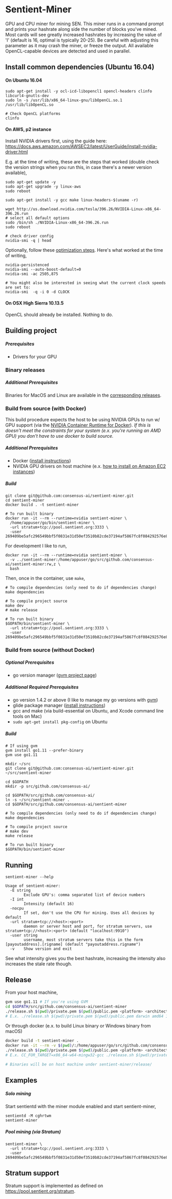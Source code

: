 # Sentient-Miner

GPU and CPU miner for mining SEN. This miner runs in a command prompt and prints your hashrate along side the number of blocks you've mined. Most cards will see greatly increased hashrates by increasing the value of 'I' (default is 16, optimal is typically 20-25). Be careful with adjusting this parameter as it may crash the miner, or freeze the output. All available OpenCL-capable devices are detected and used in parallel.

## Install common dependencies (Ubuntu 16.04)

#### On Ubuntu 16.04

```shell
sudo apt-get install -y ocl-icd-libopencl1 opencl-headers clinfo libcurl4-gnutls-dev
sudo ln -s /usr/lib/x86_64-linux-gnu/libOpenCL.so.1 /usr/lib/libOpenCL.so

# Check OpenCL platforms
clinfo
```

#### On AWS, p2 instance

Install NVIDIA drivers first, using the guide here: https://docs.aws.amazon.com/AWSEC2/latest/UserGuide/install-nvidia-driver.html

E.g. at the time of writing, these are the steps that worked (double check the version strings when you run this, in case there's a newer version available),

```shell
sudo apt-get update -y
sudo apt-get upgrade -y linux-aws
sudo reboot

sudo apt-get install -y gcc make linux-headers-$(uname -r)

wget http://us.download.nvidia.com/tesla/396.26/NVIDIA-Linux-x86_64-396.26.run
# select all default options
sudo /bin/sh ./NVIDIA-Linux-x86_64-396.26.run
sudo reboot

# check driver config
nvidia-smi -q | head
```

Optionally, follow these [optimization steps](https://docs.aws.amazon.com/AWSEC2/latest/UserGuide/optimize_gpu.html). Here's what worked at the time of writing,

```shell
nvidia-persistenced
nvidia-smi --auto-boost-default=0
nvidia-smi -ac 2505,875

# You might also be interested in seeing what the current clock speeds are set to:
nvidia-smi  -q -i 0 -d CLOCK
```

#### On OSX High Sierra 10.13.5

OpenCL should already be installed. Nothing to do.

## Building project

##### Prerequisites

* Drivers for your GPU

### Binary releases

##### Additional Prerequisites

Binaries for MacOS and Linux are available in the [corresponding releases](https://github.com/consensus-ai/sentient-miner/releases).

### Build from source (with Docker)

This build procedure expects the host to be using NVIDIA GPUs to run w/ GPU support (via the [NVIDIA Container Runtime for Docker](https://github.com/NVIDIA/nvidia-docker)). _If this is doesn't meet the constraints for your system (e.x. you're running an AMD GPU) you don't have to use docker to build source._

##### Additional Prerequisites

* Docker ([install instructions](https://docs.docker.com/install/))
* NVIDIA GPU drivers on host machine (e.x. [how to install on Amazon EC2 instances](https://docs.aws.amazon.com/AWSEC2/latest/UserGuide/install-nvidia-driver.html))

##### Build

```shell
git clone git@github.com:consensus-ai/sentient-miner.git
cd sentient-miner
docker build . -t sentient-miner

# To run built binary
docker run -it --rm --runtime=nvidia sentient-miner \
  /home/appuser/go/bin/sentient-miner \
  -url stratum+tcp://pool.sentient.org:3333 \
  -user 269409be5afc296549bbf5f0831e31d50ef3510b82cde37194af5867fc8f084292576e8dad85.julian
```

For development I like to run,

```shell
docker run -it --rm --runtime=nvidia sentient-miner \
  -v ../sentient-miner:/home/appuser/go/src/github.com/consensus-ai/sentient-miner:rw,z \
  bash
```

Then, once in the container, use `make`,

```shell
# To compile dependencies (only need to do if dependencies change)
make dependencies

# To compile project source
make dev
# make release

# To run built binary
$GOPATH/bin/sentient-miner \
  -url stratum+tcp://pool.sentient.org:3333 \
  -user 269409be5afc296549bbf5f0831e31d50ef3510b82cde37194af5867fc8f084292576e8dad85.julian
```

### Build from source (without Docker)

##### Optional Prerequisites

- go version manager ([gvm project page](https://github.com/moovweb/gvm))

##### Additional Required Prerequisites

* go version 1.4.2 or above (I like to manage my go versions with [gvm](https://github.com/moovweb/gvm))
* glide package manager ([install instructions](https://github.com/Masterminds/glide#install))
* gcc and make (via build-essential on Ubuntu, and Xcode command line tools on Mac)
* `sudo apt-get install pkg-config` on Ubuntu

##### Build

```shell
# If using gvm
gvm install go1.11 --prefer-binary
gvm use go1.11

mkdir ~/src
git clone git@github.com:consensus-ai/sentient-miner.git ~/src/sentient-miner

cd $GOPATH
mkdir -p src/github.com/consensus-ai/

cd $GOPATH/src/github.com/consensus-ai/
ln -s ~/src/sentient-miner .
cd $GOPATH/src/github.com/consensus-ai/sentient-miner

# To compile dependencies (only need to do if dependencies change)
make dependencies

# To compile project source
# make dev
make release

# To run built binary
$GOPATH/bin/sentient-miner
```

## Running

```shell
sentient-miner --help
```

```
Usage of sentient-miner:
  -E string
    	Exclude GPU's: comma separated list of device numbers
  -I int
    	Intensity (default 16)
  -nocpu
    	If set, don't use the CPU for mining. Uses all devices by default
  -url stratum+tcp://<host>:<port>
    	daemon or server host and port, for stratum servers, use stratum+tcp://<host>:<port> (default "localhost:9910")
  -user string
    	username, most stratum servers take this in the form [payoutaddress].[rigname] (default "payoutaddress.rigname")
  -v	Show version and exit
```

See what intensity gives you the best hashrate, increasing the intensity also increases the stale rate though.

## Release

From your host machine,
```bash
gvm use go1.11 # If you're using GVM
cd $GOPATH/src/github.com/consensus-ai/sentient-miner
./release.sh $(pwd)/private.pem $(pwd)/public.pem <platform> <architecture> <version-number>
# E.x. ./release.sh $(pwd)/private.pem $(pwd)/public.pem darwin amd64 1.0
```

Or through docker (e.x. to build Linux binary or Windows binary from macOS)
```bash
docker build -t sentient-miner .
docker run -it --rm -v $(pwd)/:/home/appuser/go/src/github.com/consensus-ai/sentient-miner sentient-miner bash
./release.sh $(pwd)/private.pem $(pwd)/public.pem <platform> <architecture> <version-number>
# E.x. CC_FOR_TARGET=x86_64-w64-mingw32-gcc ./release.sh $(pwd)/private.pem $(pwd)/public.pem windows amd64 1.0

# Binaries will be on host machine under sentient-miner/release/
```

## Examples

##### Solo mining

Start sentientd with the miner module enabled and start sentient-miner,

```shell
sentientd -M cghrtwm
sentient-miner
```

##### Pool mining (via Stratum)

```shell
sentient-miner \
  -url stratum+tcp://pool.sentient.org:3333 \
  -user 269409be5afc296549bbf5f0831e31d50ef3510b82cde37194af5867fc8f084292576e8dad85.julian
```

## Stratum support

Stratum support is implemented as defined on https://pool.sentient.org/stratum.
